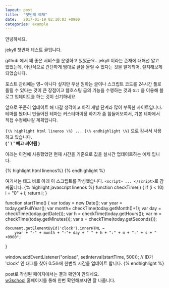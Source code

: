 ```yaml
---
layout: post
title:  "첫번째 예제"
date:   2017-01-19 02:10:03 +0900
categories: example
---
```


안녕하세요.

jekyll 첫번째 테스트 글입니다.

github 에서 꽤 좋은 서비스를 운영하고 있었군요.. jekyll 이라는 존재에 대해선 알고 있었는데, 이런식으로 간단하게 맘대로 글을 올릴 수 있다는 것을 알게되어, 설치해보게 되었습니다.

포스트 관리에는 영~ 아니다 싶지만 우선 원하는 글이나 스크립트 코드를 24시간 풀로 돌릴 수 있다는 것이 큰 장점이고
웹호스팅 급의 기능을 수행하는 것과 `Git` 을 이용해 블로그 업데이트를 하는 것이 신기하네요.

앞으로 꾸준히 업데이트 해 나갈 생각이고 아직 개발 단계라 많이 부족한 사이트입니다.<br/>
테마를 봤더니 만들어진 테마는 커스터마이징 하기가 좀 힘들어보여서, 기본 테마에서 직접 수정해나갈 계획입니다.


`{\% highlight html linenos \%} ... {\% endhighlight \%}` 으로 감싸서 사용하고 있습니다.<br/>
**( ' \\ ' 빼고 써야됨 )**

아래는 이전에 사용했었던 현재 시간을 기준으로 값을 실시간 업데이트하는 예제 입니다.


{% highlight html linenos%}
<span id="clock"></span>
{% endhighlight %}

여기서는 태그 바로 아래 이 스크립트를 작성했습니다. `<script> ... </script>`로 감싸줍니다.
{% highlight javascript linenos %}
function checkTime(i) {
    if (i < 10) i = "0" + i;
    return i;
}

function startTime() {
    var today = new Date();
    var year = today.getFullYear();
    var month= checkTime(today.getMonth()+1);
    var day  = checkTime(today.getDate());
    var h = checkTime(today.getHours());
    var m = checkTime(today.getMinutes());
    var s = checkTime(today.getSeconds());

    document.getElementById('clock').innerHTML =
        year + "-" + month + "-"+ day + " " + h + ":" + m + ":" + s + " +0900";
}

window.addEventListener("onload", setInterval(startTime, 500));
// ID가 'clock' 인 태그를 찾아 0.5초에 한번씩 시간을 업데이트 합니다.
{% endhighlight %}

post로 작성된 페이지에서는 결과 확인이 안되네요.<br/>
[w3school][w3school_link] 홈페이지를 통해 한번 확인해보시면 잘 나옵니다.

[w3school_link]: http://www.w3schools.com/
